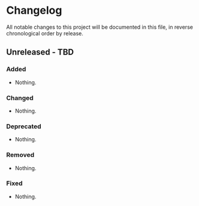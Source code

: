 # Changelog

All notable changes to this project will be documented in this file,
in reverse chronological order by release.

## Unreleased - TBD

### Added

- Nothing.

### Changed

- Nothing.

### Deprecated

- Nothing.

### Removed

- Nothing.

### Fixed

- Nothing.
